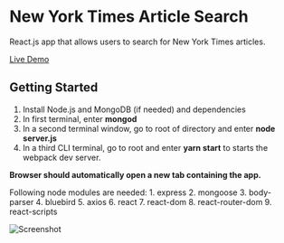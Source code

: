 # New York Times Article Search

React.js app that allows users to search for New York Times articles. 

[Live Demo](https://shanesnytreactsearch.herokuapp.com/)

## Getting Started

1. Install Node.js and MongoDB (if needed) and dependencies
3. In first terminal, enter **mongod**
4. In a second terminal window, go to root of directory and enter **node server.js**
5. In a third CLI terminal, go to root and enter **yarn start** to starts the webpack dev server.

**Browser should automatically open a new tab containing the app.**

Following node modules are needed:
    1. express
    2. mongoose
    3. body-parser
    4. bluebird
    5. axios
    6. react
    7. react-dom
    8. react-router-dom
    9. react-scripts

![Screenshot](http://test.png)